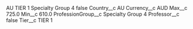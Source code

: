 <?xml version="1.0" encoding="UTF-8"?>
<CustomMetadata xmlns="http://soap.sforce.com/2006/04/metadata" xmlns:xsi="http://www.w3.org/2001/XMLSchema-instance" xmlns:xsd="http://www.w3.org/2001/XMLSchema">
    <label>AU TIER 1 Specialty Group 4</label>
    <protected>false</protected>
    <values>
        <field>Country__c</field>
        <value xsi:type="xsd:string">AU</value>
    </values>
    <values>
        <field>Currency__c</field>
        <value xsi:type="xsd:string">AUD</value>
    </values>
    <values>
        <field>Max__c</field>
        <value xsi:type="xsd:double">725.0</value>
    </values>
    <values>
        <field>Min__c</field>
        <value xsi:type="xsd:double">610.0</value>
    </values>
    <values>
        <field>ProfessionGroup__c</field>
        <value xsi:type="xsd:string">Specialty Group 4</value>
    </values>
    <values>
        <field>Professor__c</field>
        <value xsi:type="xsd:boolean">false</value>
    </values>
    <values>
        <field>Tier__c</field>
        <value xsi:type="xsd:string">TIER 1</value>
    </values>
</CustomMetadata>
